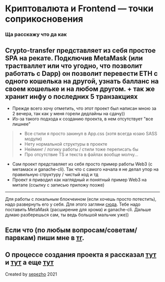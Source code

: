 Криптовалюта и Frontend — точки соприкосновения
========================
### Ща расскажу что да как ###

**Сrypto-transfer представляет из себя простое SPA на рекате. Подключив MetaMask (или трастваллет или что угодно, что позволит работать с Dapp) он позволит перевести ETH с одного кошелька на другой, узнать балланс на своем кошельке и на любом другом. + так же хранит инфу о последних 5 транзакциях**
---
* Прежде всего хочу отметить, что этот проект был написан мною за 2 вечера, так как у меня горели дедлайны на сдачу))
* Из-за такого подхода к созданию проекта, в нем отсутствует "все лишнее"
> * Все стили я просто закинул в App.css (хотя всегда юзаю SASS модули)
> * Нету нормальной структуры в проекте
> * Нейминг / логику работы / стили тоже переписать бы
> * Про отсутствие TS и текста в файлах вообще молчу...
* Сам проект представляет из себя просто пример работы Web3 (с метамаск и ganache-cli). Так что с самого начала я не делал упор на правильную структуру / чистый код и тд
* Проект я приводил как наглядный и понятный пример Web3 на митапе (ссылку с записью приложу позже)
---
Для работы с локальным блокчеином (если хочешь просто потестить), надо развернуть его у себя. Для этого загляни [сюда](https://ethereumdev.io/testing-your-smart-contract-with-existing-protocols-ganache-fork/, "О ganache-cli"). Тебе надо поставить MetaMask (расширение для хрома) и ganache-cli. Дальше думаю разберешься сам, ты ведь большой мальчик уже))

Если что (по любым вопросам/советам/парвкам) пиши мне в [тг](https://t.me/sepezho/, "Мой тг").
---
О процессе создания проекта я рассказал [тут](https://www.instagram.com/stories/highlights/17886966257204178/ "Хайлайт в инсте") и [тут](https://t.me/sepezho_log/758, "Тг пост 1") а еще [тут](https://t.me/sepezho_log/759, "Тг пост 2")
---
Created by [sepezho](httpы://sepezho.com/ "Обо мне") 2021



